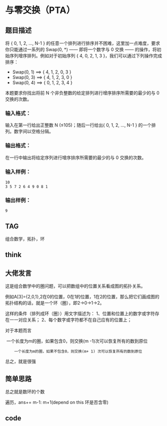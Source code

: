 # 与零交换（PTA）

## 题目描述

将 { 0, 1, 2, ..., N-1 } 的任意一个排列进行排序并不困难，这里加一点难度，要求你只能通过一系列的 Swap(0, *) —— 即将一个数字与 0 交换 —— 的操作，将初始序列增序排列。例如对于初始序列 { 4, 0, 2, 1, 3 }，我们可以通过下列操作完成排序：

- Swap(0, 1) ⟹ { 4, 1, 2, 0, 3 }
- Swap(0, 3) ⟹ { 4, 1, 2, 3, 0 }
- Swap(0, 4) ⟹ { 0, 1, 2, 3, 4 }

本题要求你找出将前 N 个非负整数的给定排列进行增序排序所需要的最少的与 0 交换的次数。

### 输入格式：

输入在第一行给出正整数 N (≤105)；随后一行给出{ 0, 1, 2, ..., N-1 } 的一个排列。数字间以空格分隔。

### 输出格式：

在一行中输出将给定序列进行增序排序所需要的最少的与 0 交换的次数。

### 输入样例：

```in
10
3 5 7 2 6 4 9 0 8 1
```

### 输出样例：

```out
9
```



## TAG

 组合数学，拓扑，环

## think

## 大佬发言

 这是组合数学中的圈问题，可以把数组中的位置关系看成图的拓扑关系。

 例如A[3]={2,0,1},2在0的位置，0在1的位置，1在2的位置，那么把它们画成图的拓扑结构的话，就是一个环（圈），即2->0->1->2。

 这样的条件（排列成环（圈））用文字描述为：
 1、位置和位置上的数字或字符存在一一对应关系；
 2、每个数字或字符都不在自己应有的位置上；



对于本题而言

​		一个长度为m的圈，如果包含0，则交换(m -1)次可以恢复所有的数到原位

 		一个长度为m的圈，如果不包含0，则交换(m+ 1) 次可以恢复所有的数到原位

总之，就是很强

## 简单思路

  总之就是数环的个数

遍历，ans+= m-1: m+1(depend on this 环是否含零)



## code

~~~cpp

~~~







